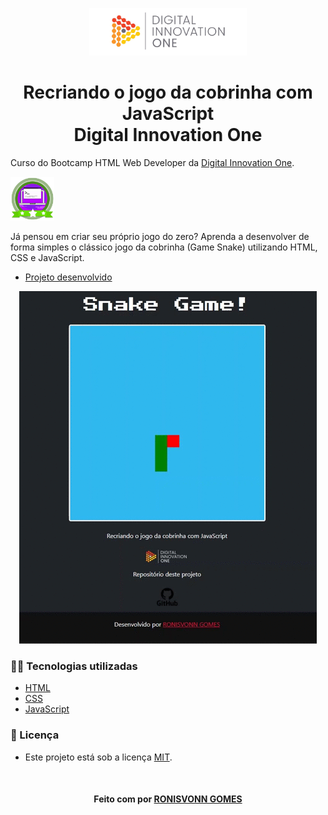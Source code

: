 <!--Banner -->
<p align="center">
  <img src="img/banner-dio.png" alt="DIO" title="Digital Innovation One" title="Badge" width="50%" height="50%">
</p>

<!--About session-->
<h1 align="center">Recriando o jogo da cobrinha com JavaScript<br>Digital Innovation One</h1>

Curso do Bootcamp HTML Web Developer da [Digital Innovation One](https://digitalinnovation.one/).

<img src="img/badge-dio.png" title="Badge" width="70" height="70">

Já pensou em criar seu próprio jogo do zero? Aprenda a desenvolver de forma simples o clássico jogo da cobrinha (Game Snake) utilizando HTML, CSS e JavaScript.

- [Projeto desenvolvido](#)

<p align="center"><img src="img/snake.gif" title="Game Snake - DIO"></p>
<!-- <p align="center"><img src="./assets/projeto-responsivo.gif" title="Game Snake - DIO"></p><br> -->

<h3>👨‍💻 Tecnologias utilizadas</h3>

- [HTML](https://www.w3schools.com/html/)
- [CSS](https://developer.mozilla.org/pt-BR/docs/Web/CSS)
- [JavaScript](https://developer.mozilla.org/en-US/docs/Web/JavaScript)<br>

<!--License session-->
<h3>📝 Licença</h3>

- Este projeto está sob a licença [MIT](./LICENSE).<br>

<!--Bottom session-->
<br><h4 align=center>Feito com por <a target="_blank" href="" >RONISVONN GOMES</a></h4>